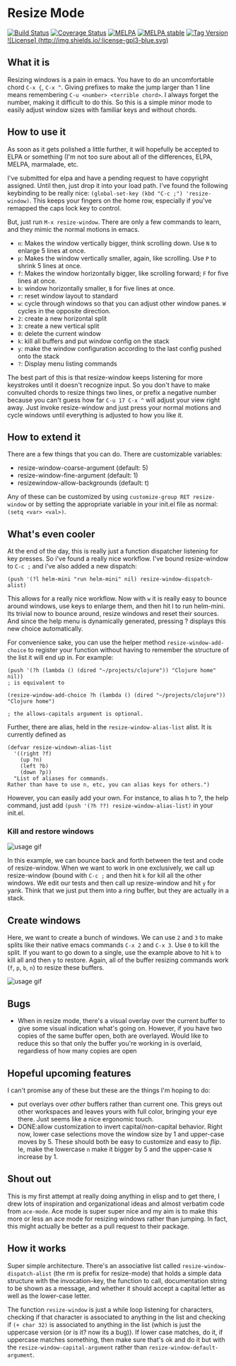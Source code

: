 # Resize Mode #

[![Build Status](https://travis-ci.org/dpsutton/resize-window.svg)](https://travis-ci.org/dpsutton/resize-window)
[![Coverage Status](https://coveralls.io/repos/dpsutton/resize-window/badge.svg?branch=master&service=github)](https://coveralls.io/github/dpsutton/resize-window?branch=master)
[![MELPA](http://melpa.org/packages/resize-window-badge.svg)](http://melpa.org/#/resize-window)
[![MELPA stable](http://stable.melpa.org/packages/resize-window-badge.svg)](http://stable.melpa.org/#/resize-window)
[![Tag Version](https://img.shields.io/github/tag/dpsutton/resize-window.svg)](https://github.com/dpsutton/resize-window/tags)
[![License] (http://img.shields.io/:license-gpl3-blue.svg)](http://www.gnu.org/licenses/gpl-3.0.html)

## What it is ##
Resizing windows is a pain in emacs. You have to do an uncomfortable
chord `C-x {`, `C-x ^`. Giving prefixes to make the jump larger than 1
line means remembering `C-u <number> <terrible chord>`. I always
forget the number, making it difficult to do this. So this is a simple
minor mode to easily adjust window sizes with familiar keys and
without chords.

## How to use it ##
As soon as it gets polished a little further, it will hopefully be
accepted to ELPA or something (I'm not too sure about all of the
differences, ELPA, MELPA, marmalade, etc.

I've submitted for elpa and have a pending request to have copyright
assigned. Until then, just drop it into your load path. I've found the
following keybinding to be really nice:
`(global-set-key (kbd "C-c ;") 'resize-window)`.
This keeps your fingers on the home row, especially if you've remapped
the caps lock key to control.

But, just run `M-x resize-window`. There are only a few commands to learn,
and they mimic the normal motions in emacs.

- `n`: Makes the window vertically bigger, think scrolling down. Use
`N` to enlarge 5 lines at once.
- `p`: Makes the window vertically smaller, again, like scrolling. Use
`P` to shrink 5 lines at once.
- `f`: Makes the window horizontally bigger, like scrolling forward;
`F` for five lines at once.
- `b`: window horizontally smaller, `B` for five lines at once.
- `r`: reset window layout to standard
- `w`: cycle through windows so that you can adjust other window
panes. `W` cycles in the opposite direction.
- `2`: create a new horizontal split
- `3`: create a new vertical split
- `0`: delete the current window
- `k`: kill all buffers and put window config on the stack
- `y`: make the window configuration according to the last config
  pushed onto the stack
- `?`: Display menu listing commands

The best part of this is that resize-window keeps listening for more
keystrokes until it doesn't recognize input. So you don't have to make
convulted chords to resize things two lines, or prefix a negative
number because you can't guess how far `C-u 17 C-x ^` will adjust your
view right away. Just invoke resize-window and just press your normal
motions and cycle windows until everything is adjusted to how you like
it.

## How to extend it ##
There are a few things that you can do. There are customizable variables:
- resize-window-coarse-argument (default: 5)
- resize-window-fine-argument (default: 1)
- resizewindow-allow-backgrounds (default: t)

Any of these can be customized by using `customize-group RET
resize-window` or by setting the appropriate variable in your init.el
file as normal: `(setq <var> <val>)`.

## What's even cooler ##
At the end of the day, this is really just a function dispatcher
listening for key presses. So i've found a really nice workflow. I've
bound resize-window to `C-c ;` and i've also added a new dispatch:

    (push '(?l helm-mini "run helm-mini" nil) resize-window-dispatch-alist)

This allows for a really nice workflow. Now with `w` it is really easy
to bounce around windows, use keys to enlarge them, and then hit l to
run helm-mini. Its trivial now to bounce around, resize windows and
reset their sources. And since the help menu is dynamically generated,
pressing ? displays this new choice automatically.

For convenience sake, you can use the helper method `resize-window-add-choice` to register your function without having to remember the structure of the list it will end up in. For example:

    (push '(?h (lambda () (dired "~/projects/clojure")) "Clojure home" nil))
    ; is equivalent to

    (resize-window-add-choice ?h (lambda () (dired "~/projects/clojure")) "Clojure home")

    ; the allows-capitals argument is optional.

Further, there are alias, held in the `resize-window-alias-list` alist. It is
currently defined as


    (defvar resize-windown-alias-list
      '((right ?f)
        (up ?n)
        (left ?b)
        (down ?p))
      "List of aliases for commands.
    Rather than have to use n, etc, you can alias keys for others.")

However, you can easily add your own. For instance, to alias h to ?,
the help command, just add `(push '(?h ??) resize-window-alias-list)` in your init.el.

### Kill and restore windows ##

![usage gif](images/kill_windows.gif)

In this example, we can bounce back and forth between the test and
code of resize-window. When we want to work in one exclusively, we
call up resize-window (bound with `C-c ;` and then hit `k` for kill
all the other windows. We edit our tests and then call up
resize-window and hit `y` for yank. Think that we just put them into a
ring buffer, but they are actually in a stack.

## Create windows ##

Here, we want to create a bunch of windows. We can use `2` and `3` to
make splits like their native emacs commands `C-x 2` and `C-x 3`. Use
`0` to kill the split. If you want to go down to a single, use the
example above to hit `k` to kill all and then `y` to restore. Again,
all of the buffer resizing commands work (`f`, `p`, `b`, `n`) to
resize these buffers.

![usage gif](images/navigate.gif)

## Bugs ##
- When in resize mode, there's a visual overlay over the current
buffer to give some visual indication what's going on. However, if
you have two copies of the same buffer open, both are
overlayed. Would like to reduce this so that only the buffer you're
working in is overlaid, regardless of how many copies are open

## Hopeful upcoming features ##
I can't promise any of these but these are the things I'm hoping to
do:

- put overlays over *other* buffers rather than current one. This
greys out other workspaces and leaves yours with full color,
bringing your eye there. Just seems like a nice ergonomic touch.
- DONE:allow customization to invert capital/non-capital behavior. Right
now, lower case selections move the window size by 1 and upper-case
moves by 5. These should both be easy to customize and easy to
*flip*. Ie, make the lowercase `n` make it bigger by 5 and the
upper-case `N` increase by 1.

## Shout out ##
This is my first attempt at really doing anything in elisp and to get
there, I drew lots of inspiration and organizational ideas and almost
verbatim code from `ace-mode`. Ace mode is super super nice and my aim
is to make this more or less an ace mode for resizing windows rather
than jumping. In fact, this might actually be better as a pull request
to their package.

## How it works ##
Super simple architecture. There's an associative list called
`resize-window-dispatch-alist` (the rm is prefix for resize-mode) that holds a
simple data structure with the invocation-key, the function to call,
documentation string to be shown as a message, and whether it should
accept a capital letter as well as the lower-case letter.

The function `resize-window` is just a while loop listening for
characters, checking if that character is associated to anything in
the list and checking if `(+ char 32)` is associated to anything in
the list (which is just the uppercase version (or is it? now its a
bug)). If lower case matches, do it, if uppercase matches something,
then make sure that's ok and do it but with the
`resize-window-capital-argument` rather than
`resize-window-default-argument`.
